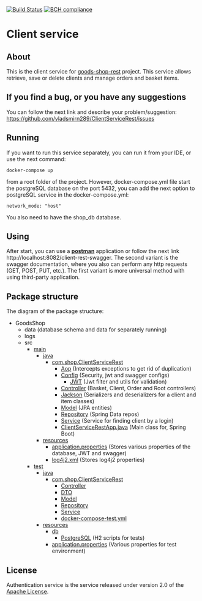 [![Build Status](https://travis-ci.org/vladsmirn289/ClientServiceRest.svg?branch=master)](https://travis-ci.org/github/vladsmirn289/ClientServiceRest)
[![BCH compliance](https://bettercodehub.com/edge/badge/vladsmirn289/ClientServiceRest?branch=master)](https://bettercodehub.com/)
# Client service

## About
This is the client service for [goods-shop-rest] project. This service allows retrieve, save or delete clients
and manage orders and basket items.

## If you find a bug, or you have any suggestions
You can follow the next link and describe your problem/suggestion: https://github.com/vladsmirn289/ClientServiceRest/issues

## Running
If you want to run this service separately, you can run it from your IDE, or use the next command:
```shell script
docker-compose up
```
from a root folder of the project. However, docker-compose.yml file start the postgreSQL database on the port
5432, you can add the next option to postgreSQL service in the docker-compose.yml:
```shell script
network_mode: "host"
```
You also need to have the shop_db database.

## Using
After start, you can use a **[postman]** application or follow the next link http://localhost:8082/client-rest-swagger.
The second variant is the swagger documentation, where you also can perform any http requests (GET, POST, PUT, etc.).
The first variant is more universal method with using third-party application.

## Package structure
The diagram of the package structure:
*   GoodsShop
    *   data (database schema and data for separately running)
    *   logs
    *   src
        *   [main]
            *   [java]
                *   [com.shop.ClientServiceRest]
                    *   [Aop] (Intercepts exceptions to get rid of duplication)
                    *   [Config] (Security, jwt and swagger configs)
                        *   [JWT] (Jwt filter and utils for validation)
                    *   [Controller] (Basket, Client, Order and Root controllers)
                    *   [Jackson] (Serializers and deserializers for a client and item classes)
                    *   [Model] (JPA entities)
                    *   [Repository] (Spring Data repos)
                    *   [Service] (Service for finding client by a login)
                    *   [ClientServiceRestApp.java] (Main class for, Spring Boot)
            *   [resources]
                *   [application.properties] (Stores various properties of the database, JWT and swagger)
                *   [log4j2.xml] (Stores log4j2 properties)
        *   [test]
            *   [java][java2]
                *   [com.shop.ClientServiceRest][comInTest]
                    *   [Controller][ControllerTest]
                    *   [DTO][DTOTest]
                    *   [Model][ModelTest]
                    *   [Repository][RepoTest]
                    *   [Service][ServiceTest]
                    *   [docker-compose-test.yml]
            *   [resources][testRes]
                *   [db][testDb]
                    *   [PostgreSQL] (H2 scripts for tests)
                *   [application.properties][application-test.properties] (Various properties for test environment)

## License
Authentication service is the service released under version 2.0 of the [Apache License](https://www.apache.org/licenses/LICENSE-2.0).

[goods-shop-rest]: https://github.com/vladsmirn289/GoodsShopRest
[postman]: https://www.postman.com/

[main]: ./src/main
[java]: ./src/main/java
[com.shop.ClientServiceRest]: ./src/main/java/com/shop/ClientServiceRest
[Aop]: ./src/main/java/com/shop/ClientServiceRest/Aop
[Config]: ./src/main/java/com/shop/ClientServiceRest/Config
[JWT]: ./src/main/java/com/shop/ClientServiceRest/Config/JWT
[Controller]: ./src/main/java/com/shop/ClientServiceRest/Controller
[Jackson]: ./src/main/java/com/shop/ClientServiceRest/Jackson
[Model]: ./src/main/java/com/shop/ClientServiceRest/Model
[Repository]: ./src/main/java/com/shop/ClientServiceRest/Repository
[Service]: ./src/main/java/com/shop/ClientServiceRest/Service
[ClientServiceRestApp.java]: ./src/main/java/com/shop/ClientServiceRest/ClientServiceRestApp.java

[resources]: ./src/main/resources
[application.properties]: ./src/main/resources/application.properties
[log4j2.xml]: ./src/main/resources/log4j2.xml

[test]: ./src/test
[testRes]: ./src/test/resources
[testDb]: ./src/test/resources/db
[PostgreSQL]: ./src/test/resources/db/PostgreSQL
[application-test.properties]: ./src/test/resources/application.properties
[java2]: ./src/test/java
[comInTest]: ./src/test/java/com/shop/ClientServiceRest
[ControllerTest]: ./src/test/java/com/shop/ClientServiceRest/Controller
[DTOTest]: ./src/test/java/com/shop/ClientServiceRest/DTO
[ModelTest]: ./src/test/java/com/shop/ClientServiceRest/Model
[RepoTest]: ./src/test/java/com/shop/ClientServiceRest/Repository
[ServiceTest]: ./src/test/java/com/shop/ClientServiceRest/Service
[docker-compose-test.yml]: ./src/test/java/com/shop/ClientServiceRest/docker-compose-test.yml